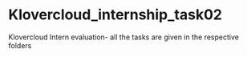 # Klovercloud_internship_task02
Klovercloud Intern evaluation- all the tasks are given in the respective folders
